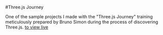 #Three.js Journey

One of the sample projects I made with the "Three.js Journey" training meticulously prepared by Bruno Simon during the process of discovering Three.js.
[to view live](https://17-haunted-house-ten-pi.vercel.app/)
